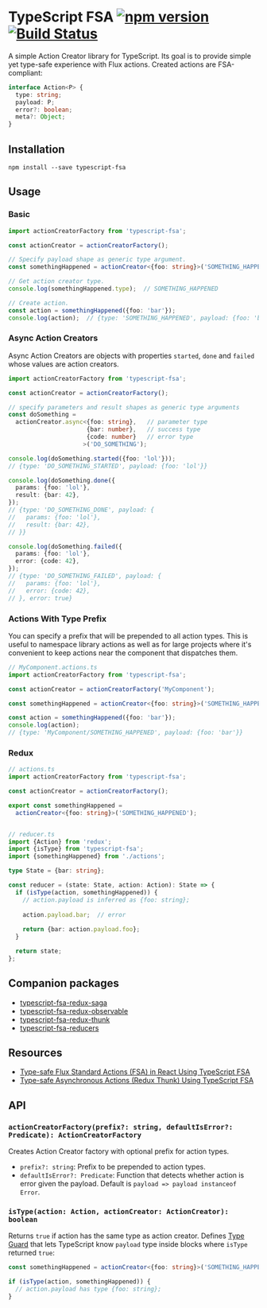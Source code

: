 # TypeScript FSA [![npm version][npm-image]][npm-url] [![Build Status][travis-image]][travis-url]

A simple Action Creator library for TypeScript. Its goal is to provide simple
yet type-safe experience with Flux actions.
Created actions are FSA-compliant:
 
```ts
interface Action<P> {
  type: string;
  payload: P;
  error?: boolean;
  meta?: Object;
}
``` 

## Installation

```
npm install --save typescript-fsa
```

## Usage

### Basic

```ts
import actionCreatorFactory from 'typescript-fsa';

const actionCreator = actionCreatorFactory();

// Specify payload shape as generic type argument. 
const somethingHappened = actionCreator<{foo: string}>('SOMETHING_HAPPENED');

// Get action creator type.
console.log(somethingHappened.type);  // SOMETHING_HAPPENED

// Create action.
const action = somethingHappened({foo: 'bar'});
console.log(action);  // {type: 'SOMETHING_HAPPENED', payload: {foo: 'bar'}}  
```

### Async Action Creators

Async Action Creators are objects with properties `started`, `done` and 
`failed` whose values are action creators. 

```ts
import actionCreatorFactory from 'typescript-fsa';

const actionCreator = actionCreatorFactory();

// specify parameters and result shapes as generic type arguments
const doSomething = 
  actionCreator.async<{foo: string},   // parameter type
                      {bar: number},   // success type
                      {code: number}   // error type
                     >('DO_SOMETHING');

console.log(doSomething.started({foo: 'lol'}));
// {type: 'DO_SOMETHING_STARTED', payload: {foo: 'lol'}}

console.log(doSomething.done({
  params: {foo: 'lol'},
  result: {bar: 42},
});
// {type: 'DO_SOMETHING_DONE', payload: {
//   params: {foo: 'lol'},
//   result: {bar: 42},
// }}

console.log(doSomething.failed({
  params: {foo: 'lol'},
  error: {code: 42},    
});
// {type: 'DO_SOMETHING_FAILED', payload: {
//   params: {foo: 'lol'},
//   error: {code: 42},
// }, error: true}
```
  
### Actions With Type Prefix

You can specify a prefix that will be prepended to all action types. This is 
useful to namespace library actions as well as for large projects where it's 
convenient to keep actions near the component that dispatches them. 

```ts
// MyComponent.actions.ts
import actionCreatorFactory from 'typescript-fsa';

const actionCreator = actionCreatorFactory('MyComponent');

const somethingHappened = actionCreator<{foo: string}>('SOMETHING_HAPPENED');

const action = somethingHappened({foo: 'bar'});
console.log(action);  
// {type: 'MyComponent/SOMETHING_HAPPENED', payload: {foo: 'bar'}}  
```

### Redux

```ts
// actions.ts
import actionCreatorFactory from 'typescript-fsa';

const actionCreator = actionCreatorFactory();

export const somethingHappened = 
  actionCreator<{foo: string}>('SOMETHING_HAPPENED');


// reducer.ts
import {Action} from 'redux';
import {isType} from 'typescript-fsa';
import {somethingHappened} from './actions';

type State = {bar: string};

const reducer = (state: State, action: Action): State => {
  if (isType(action, somethingHappened)) {
    // action.payload is inferred as {foo: string};
    
    action.payload.bar;  // error
    
    return {bar: action.payload.foo};
  }

  return state; 
};
```

## Companion packages

* [typescript-fsa-redux-saga](https://github.com/aikoven/typescript-fsa-redux-saga)
* [typescript-fsa-redux-observable](https://github.com/m0a/typescript-fsa-redux-observable)
* [typescript-fsa-redux-thunk](https://github.com/xdave/typescript-fsa-redux-thunk)
* [typescript-fsa-reducers](https://github.com/dphilipson/typescript-fsa-reducers)

## Resources

* [Type-safe Flux Standard Actions (FSA) in React Using TypeScript FSA](https://www.triplet.fi/blog/type-safe-flux-standard-actions-fsa-in-react-using-typescript-fsa/)
* [Type-safe Asynchronous Actions (Redux Thunk) Using TypeScript FSA](https://www.triplet.fi/blog/type-safe-asynchronous-actions-redux-thunk-using-typescript-fsa/)

## API

### `actionCreatorFactory(prefix?: string, defaultIsError?: Predicate): ActionCreatorFactory`

Creates Action Creator factory with optional prefix for action types.

* `prefix?: string`: Prefix to be prepended to action types.
* `defaultIsError?: Predicate`: Function that detects whether action is error
 given the payload. Default is `payload => payload instanceof Error`.

### `isType(action: Action, actionCreator: ActionCreator): boolean`

Returns `true` if action has the same type as action creator. Defines 
[Type Guard](https://www.typescriptlang.org/docs/handbook/advanced-types.html#user-defined-type-guards)
that lets TypeScript know `payload` type inside blocks where `isType` returned
`true`:

```ts
const somethingHappened = actionCreator<{foo: string}>('SOMETHING_HAPPENED');

if (isType(action, somethingHappened)) {
  // action.payload has type {foo: string};
}
```

[npm-image]: https://badge.fury.io/js/typescript-fsa.svg
[npm-url]: https://badge.fury.io/js/typescript-fsa
[travis-image]: https://travis-ci.org/aikoven/typescript-fsa.svg?branch=master
[travis-url]: https://travis-ci.org/aikoven/typescript-fsa
